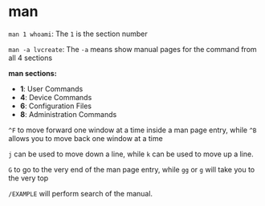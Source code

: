 # man

`man 1 whoami`: The `1` is the section number

`man -a lvcreate`: The `-a` means show manual pages for the command from all 4 sections

**man sections:**<br>
- **1**: User Commands
- **4**: Device Commands
- **6**: Configuration Files
- **8**: Administration Commands

`^F` to move forward one window at a time inside a man page entry, while `^B` allows you to move back one window at a time

`j` can be used to move down a line, while `k` can be used to move up a line.

`G` to go to the very end of the man page entry, while `gg` or `g` will take you to the very top

`/EXAMPLE` will perform search of the manual.
